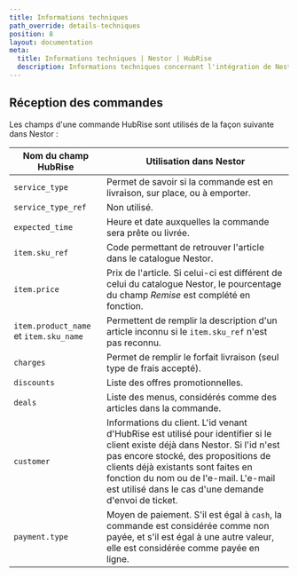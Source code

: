 ```yaml
---
title: Informations techniques
path_override: details-techniques
position: 8
layout: documentation
meta:
  title: Informations techniques | Nestor | HubRise
  description: Informations techniques concernant l'intégration de Nestor à HubRise. Connectez vos applications à HubRise avec facilité et synchronisez vos données.
---
```


## Réception des commandes

Les champs d'une commande HubRise sont utilisés de la façon suivante dans Nestor :

| Nom du champ HubRise                   | Utilisation dans Nestor                                                                                                                                                                                                                                                                                      |
| -------------------------------------- | ------------------------------------------------------------------------------------------------------------------------------------------------------------------------------------------------------------------------------------------------------------------------------------------------------------ |
| `service_type`                         | Permet de savoir si la commande est en livraison, sur place, ou à emporter.                                                                                                                                                                                                                                  |
| `service_type_ref`                     | Non utilisé.                                                                                                                                                                                                                                                                                                 |
| `expected_time`                        | Heure et date auxquelles la commande sera prête ou livrée.                                                                                                                                                                                                                                                   |
| `item.sku_ref`                         | Code permettant de retrouver l'article dans le catalogue Nestor.                                                                                                                                                                                                                                             |
| `item.price`                           | Prix de l'article. Si celui-ci est différent de celui du catalogue Nestor, le pourcentage du champ _Remise_ est complété en fonction.                                                                                                                                                                        |
| `item.product_name` et `item.sku_name` | Permettent de remplir la description d'un article inconnu si le `item.sku_ref` n'est pas reconnu.                                                                                                                                                                                                            |
| `charges`                              | Permet de remplir le forfait livraison (seul type de frais accepté).                                                                                                                                                                                                                                         |
| `discounts`                            | Liste des offres promotionnelles.                                                                                                                                                                                                                                                                            |
| `deals`                                | Liste des menus, considérés comme des articles dans la commande.                                                                                                                                                                                                                                             |
| `customer`                             | Informations du client. L'id venant d'HubRise est utilisé pour identifier si le client existe déjà dans Nestor. Si l'id n'est pas encore stocké, des propositions de clients déjà existants sont faites en fonction du nom ou de l'e-mail. L'e-mail est utilisé dans le cas d'une demande d'envoi de ticket. |
| `payment.type`                         | Moyen de paiement. S'il est égal à `cash`, la commande est considérée comme non payée, et s'il est égal à une autre valeur, elle est considérée comme payée en ligne.                                                                                                                                        |
